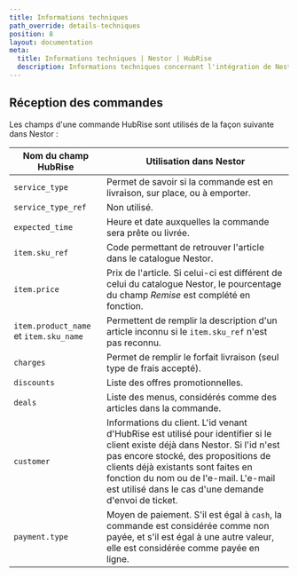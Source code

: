 ```yaml
---
title: Informations techniques
path_override: details-techniques
position: 8
layout: documentation
meta:
  title: Informations techniques | Nestor | HubRise
  description: Informations techniques concernant l'intégration de Nestor à HubRise. Connectez vos applications à HubRise avec facilité et synchronisez vos données.
---
```


## Réception des commandes

Les champs d'une commande HubRise sont utilisés de la façon suivante dans Nestor :

| Nom du champ HubRise                   | Utilisation dans Nestor                                                                                                                                                                                                                                                                                      |
| -------------------------------------- | ------------------------------------------------------------------------------------------------------------------------------------------------------------------------------------------------------------------------------------------------------------------------------------------------------------ |
| `service_type`                         | Permet de savoir si la commande est en livraison, sur place, ou à emporter.                                                                                                                                                                                                                                  |
| `service_type_ref`                     | Non utilisé.                                                                                                                                                                                                                                                                                                 |
| `expected_time`                        | Heure et date auxquelles la commande sera prête ou livrée.                                                                                                                                                                                                                                                   |
| `item.sku_ref`                         | Code permettant de retrouver l'article dans le catalogue Nestor.                                                                                                                                                                                                                                             |
| `item.price`                           | Prix de l'article. Si celui-ci est différent de celui du catalogue Nestor, le pourcentage du champ _Remise_ est complété en fonction.                                                                                                                                                                        |
| `item.product_name` et `item.sku_name` | Permettent de remplir la description d'un article inconnu si le `item.sku_ref` n'est pas reconnu.                                                                                                                                                                                                            |
| `charges`                              | Permet de remplir le forfait livraison (seul type de frais accepté).                                                                                                                                                                                                                                         |
| `discounts`                            | Liste des offres promotionnelles.                                                                                                                                                                                                                                                                            |
| `deals`                                | Liste des menus, considérés comme des articles dans la commande.                                                                                                                                                                                                                                             |
| `customer`                             | Informations du client. L'id venant d'HubRise est utilisé pour identifier si le client existe déjà dans Nestor. Si l'id n'est pas encore stocké, des propositions de clients déjà existants sont faites en fonction du nom ou de l'e-mail. L'e-mail est utilisé dans le cas d'une demande d'envoi de ticket. |
| `payment.type`                         | Moyen de paiement. S'il est égal à `cash`, la commande est considérée comme non payée, et s'il est égal à une autre valeur, elle est considérée comme payée en ligne.                                                                                                                                        |
